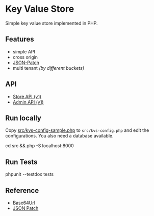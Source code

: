 # Key Value Store

Simple key value store implemented in PHP.

## Features

- simple API
- cross origin
- [JSON-Patch](https://datatracker.ietf.org/doc/html/rfc6902)
- multi tenant _(by different buckets)_


## API

- [Store API (v1)](kvs-store-v1.openapi.yaml)
- [Admin API (v1)](kvs-admin-v1.openapi.yaml)


## Run locally

Copy [src/kvs-config-sample.php](src/ksv-config-sample.php) to `src/kvs-config.php` and edit the configurations.
You also need a database available.

   cd src && php -S localhost:8000


## Run Tests

   phpunit --testdox tests


## Reference

- [Base64Url](https://datatracker.ietf.org/doc/html/rfc4648#section-5)
- [JSON Patch](https://datatracker.ietf.org/doc/html/rfc6902)
